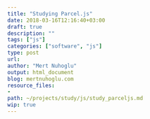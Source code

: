 ```yaml
---
title: "Studying Parcel.js"
date: 2018-03-16T12:16:40+03:00 
draft: true
description: ""
tags: ["js"]
categories: ["software", "js"]
type: post
url:
author: "Mert Nuhoglu"
output: html_document
blog: mertnuhoglu.com
resource_files:
- 
path: ~/projects/study/js/study_parceljs.md
wip: true
---
```



